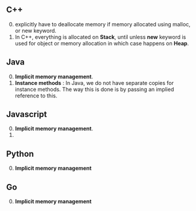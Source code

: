 ## C++
0. explicitly have to deallocate memory if memory allocated using malloc, or new keyword.
1. In C++, everything is allocated on **Stack**, until unless **new** keyword is used for object or memory allocation in which case happens on **Heap**.



## Java
0. **Implicit memory management**.
1. **Instance methods** : In Java, we do not have separate copies for instance methods. The way this is done is by passing an implied reference to this.


## Javascript
0. **Implicit memory management**.
1.


## Python
0. **Implicit memory management**



## Go
0. **Implicit memory management**


